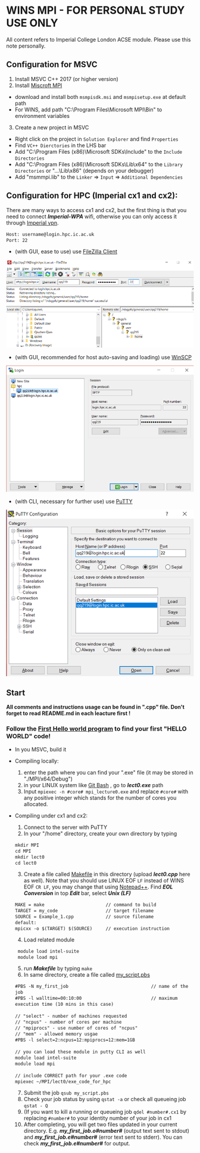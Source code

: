 # WINS MPI - FOR PERSONAL STUDY USE ONLY
All content refers to Imperial College London ACSE module. Please use this note personally.

## Configuration for MSVC
1. Install MSVC C++ 2017 (or higher version) 
2. Install [Miscroft MPI](https://docs.microsoft.com/en-us/message-passing-interface/microsoft-mpi)
  - download and install both `msmpisdk.msi` and `msmpisetup.exe` at default path
  - For WINS, add path "C:\Program Files\Microsoft MPI\Bin\" to environment variables
3. Create a new project in MSVC
  - Right click on the project in `Solution Explorer` and find `Properties`
  - Find `VC++ Dierctories` in the LHS bar
  - Add "C:\Program Files (x86)\Microsoft SDKs\Include" to the `Include Directories`
  - Add "C:\Program Files (x86)\Microsoft SDKs\Lib\x64" to the `Library Directories`
or "...\Lib\x86" (depends on your debugger) 
  - Add "msmmpi.lib" to the `Linker` => `Input` => `Additional Dependencies`


## Configuration for HPC (Imperial cx1 and cx2):
There are many ways to access cx1 and cx2, but the first thing is that you need to connect ***Imperial-WPA*** wifi, otherwise you can only access it through [Imperial vpn](https://www.imperial.ac.uk/admin-services/ict/self-service/connect-communicate/remote-access/virtual-private-network-vpn/).
```
Host: username@login.hpc.ic.ac.uk
Port: 22
```
* (with GUI, ease to use) use [FileZilla Client](https://filezilla-project.org/)

<img src="images/FileZilla Connection.png">

* (with GUI, recommended for host auto-saving and loading) use [WinSCP](https://winscp.net/eng/download.php)

<img src="images/WinSCP Connection.png">

* (with CLI, necessary for further use) use [PuTTY](https://www.chiark.greenend.org.uk/~sgtatham/putty/)

<img src="images/PuTTY Connection.png">



## Start
**All comments and instructions usage can be found in ".cpp" file. Don't forget to read README.md in each leacture first !**

### Follow the [First Hello world program](lecture_0/lect0.cpp) to find your first "HELLO WORLD" code!
* In you MSVC, build it
* Compiling locally:
  1. enter the path where you can find your ".exe" file (it may be stored in "./MPI/x64/Debug")
  2. in your LINUX system like [Git Bash](https://gitforwindows.org/) , go to ***lect0.exe*** path
  3. Input `mpiexec -n #core# mpi_lecture0.exe` and replace `#core#` with any positive integer which stands for the number of cores you allocated.

* Compiling under cx1 and cx2:
  1. Connect to the server with PuTTY
  2. In your "/home" directory, create your own directory by typing
  ```
  mkdir MPI
  cd MPI
  mkdir lect0
  cd lect0
  ```
  3. Create a file called [Makefile](lecture_0/Makefile) in this directory (upload ***lect0.cpp*** here as well). Note that you should use LINUX EOF `LF` instead of WINS EOF `CR LF`, you may change that using [Notepad++](https://notepad-plus-plus.org/downloads/). Find ***EOL Conversion*** in top ***Edit*** bar, select ***Unix (LF)***
  ```
  MAKE = make                       // command to build
  TARGET = my_code                  // target filename
  SOURCE = Example_1.cpp            // source filename
  default:
  mpicxx -o $(TARGET) $(SOURCE)     // execution instruction 
  ```
  4. Load related module
  ```
   module load intel-suite
   module load mpi
  ```
  5. run ***Makefile*** by typing `make`
  6. In same directory, create a file called [my_script.pbs](lecture_0/my_script.pbs)
  ```
  #PBS -N my_first_job                               // name of the job
  #PBS -l walltime=00:10:00                          // maximum execution time (10 mins in this case)
  
  // "select" - number of machines requested
  // "ncpus" - number of cores per machine
  // "mpiprocs" - use number of cores of "ncpus"
  // "mem" - allowed memory usgae
  #PBS -l select=2:ncpus=12:mpiprocs=12:mem=1GB
  
  // you can load these module in putty CLI as well
  module load intel-suite
  module load mpi
  
  // include CORRECT path for your .exe code 
  mpiexec ~/MPI/lect0/exe_code_for_hpc
  ```
  7. Submit the job `qsub my_script.pbs`
  8. Check your job status by using `qstat -a` or check all queueing job `qstat - Q` 
  9. (If you want to kill a running or queueing job `qdel #number#.cx1` by replacing `#number#` to your identity number of your job in cx1
  10. After completing, you will get two files updated in your current directory. E.g. ***my_first_job.o#number#*** (output text sent to stdout) and ***my_first_job.e#number#*** (error text sent to stderr). You can check ***my_first_job.e#number#*** for output.
